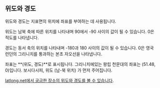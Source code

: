 ## 위도와 경도

위도와 경도는 지표면의 위치에 좌표를 부여하는 데 사용됩니다.

위도는 남북 축에 따른 위치를 나타내며 90에서 -90 사이의 값이 될 수 있습니다. 0은 적도를 나타냅니다.

경도는 동서 축의 위치를 ​​나타내며 -180과 180 사이의 값이 될 수 있습니다. 0은 영국 런던의 그리니치를 통과하는 본초 자오선을 나타냅니다.

좌표는 **(위도, 경도)**로 표시됩니다. 그리니치에있는 왕립 천문대의 좌표는 (51.48, 0)입니다. 보시다시피, 위도 (남-북 위치) 가 먼저 주어집니다.

[latlong.net에서 궁금한 장소의 위도와 경도를 볼 수 있습니다](http://www.latlong.net/).